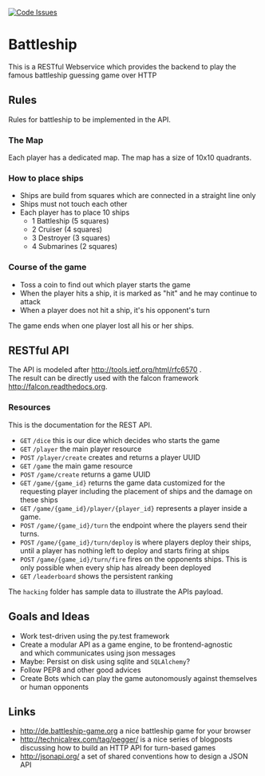 [![Code Issues](http://www.quantifiedcode.com/api/v1/project/815c60fd546e439dbfb56c3334759d06/badge.svg)](http://www.quantifiedcode.com/app/project/815c60fd546e439dbfb56c3334759d06)

# Battleship
This is a RESTful Webservice which provides the backend to play the famous battleship guessing game over HTTP

## Rules

Rules for battleship to be implemented in the API.

### The Map

Each player has a dedicated map. The map has a size of 10x10 quadrants.

### How to place ships

* Ships are build from squares which are connected in a straight line only
* Ships must not touch each other
* Each player has to place 10 ships
  * 1 Battleship (5 squares)
  * 2 Cruiser (4 squares)
  * 3 Destroyer (3 squares)
  * 4 Submarines (2 squares)

### Course of the game

* Toss a coin to find out which player starts the game
* When the player hits a ship, it is marked as "hit" and
  he may continue to attack
* When a player does not hit a ship, it's his opponent's turn

The game ends when one player lost all his or her ships.

## RESTful API

The API is modeled after http://tools.ietf.org/html/rfc6570 .  
The result can be directly used with the falcon framework http://falcon.readthedocs.org.

### Resources

This is the documentation for the REST API.

* `GET` `/dice` this is our dice which decides who starts the game
* `GET` `/player` the main player resource
* `POST` `/player/create` creates and returns a player UUID
* `GET` `/game` the main game resource
* `POST` `/game/create` returns a game UUID
* `GET` `/game/{game_id}` returns the game data customized for the requesting player including the placement of ships and the damage on these ships
* `GET` `/game/{game_id}/player/{player_id}` represents a player inside a game.
* `POST` `/game/{game_id}/turn` the endpoint where the players send their turns.
* `POST` `/game/{game_id}/turn/deploy` is where players deploy their ships, until
   a player has nothing left to deploy and starts firing at ships
* `POST` `/game/{game_id}/turn/fire` fires on the opponents ships. This is only
  possible when every ship has already been deployed
* `GET` `/leaderboard` shows the persistent ranking

The `hacking` folder has sample data to illustrate the APIs payload.

## Goals and Ideas

* Work test-driven using the py.test framework
* Create a modular API as a game engine, to be frontend-agnostic  
  and which communicates using json messages
* Maybe: Persist on disk using sqlite and `SQLAlchemy`?
* Follow PEP8 and other good advices
* Create Bots which can play the game autonomously against themselves  
  or human opponents

## Links

* http://de.battleship-game.org a nice battleship game for your browser
* http://technicalrex.com/tag/pegger/ is a nice series of blogposts discussing how to build an HTTP API for turn-based games
* http://jsonapi.org/ a set of shared conventions how to design a JSON API
